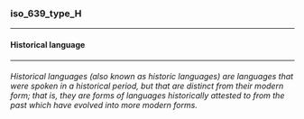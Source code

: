 ### iso_639_type_H



------
#### Historical language



------
###### Historical languages (also known as historic languages) are languages that were spoken in a historical period, but that are distinct from their modern form; that is, they are forms of languages historically attested to from the past which have evolved into more modern forms.